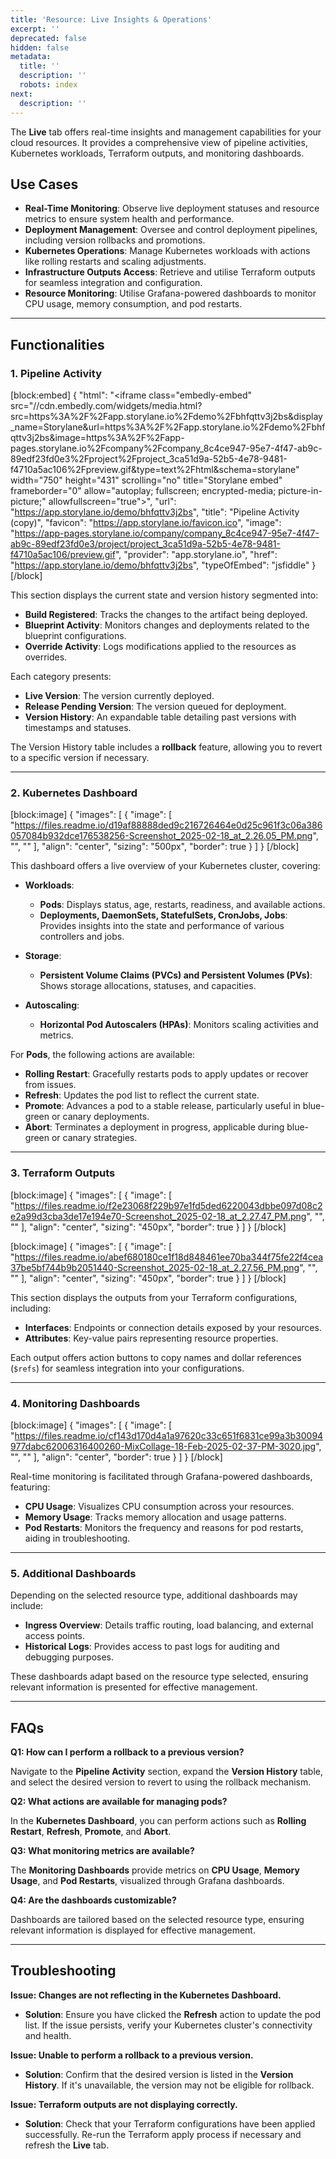 ```yaml
---
title: 'Resource: Live Insights & Operations'
excerpt: ''
deprecated: false
hidden: false
metadata:
  title: ''
  description: ''
  robots: index
next:
  description: ''
---
```

The **Live** tab offers real-time insights and management capabilities for your cloud resources. It provides a comprehensive view of pipeline activities, Kubernetes workloads, Terraform outputs, and monitoring dashboards.

## Use Cases

- **Real-Time Monitoring**: Observe live deployment statuses and resource metrics to ensure system health and performance.
- **Deployment Management**: Oversee and control deployment pipelines, including version rollbacks and promotions.
- **Kubernetes Operations**: Manage Kubernetes workloads with actions like rolling restarts and scaling adjustments.
- **Infrastructure Outputs Access**: Retrieve and utilise Terraform outputs for seamless integration and configuration.
- **Resource Monitoring**: Utilise Grafana-powered dashboards to monitor CPU usage, memory consumption, and pod restarts.

***

## Functionalities

### 1. Pipeline Activity

[block:embed]
{
  "html": "<iframe class=\"embedly-embed\" src=\"//cdn.embedly.com/widgets/media.html?src=https%3A%2F%2Fapp.storylane.io%2Fdemo%2Fbhfqttv3j2bs&display_name=Storylane&url=https%3A%2F%2Fapp.storylane.io%2Fdemo%2Fbhfqttv3j2bs&image=https%3A%2F%2Fapp-pages.storylane.io%2Fcompany%2Fcompany_8c4ce947-95e7-4f47-ab9c-89edf23fd0e3%2Fproject%2Fproject_3ca51d9a-52b5-4e78-9481-f4710a5ac106%2Fpreview.gif&type=text%2Fhtml&schema=storylane\" width=\"750\" height=\"431\" scrolling=\"no\" title=\"Storylane embed\" frameborder=\"0\" allow=\"autoplay; fullscreen; encrypted-media; picture-in-picture;\" allowfullscreen=\"true\"></iframe>",
  "url": "https://app.storylane.io/demo/bhfqttv3j2bs",
  "title": "Pipeline Activity (copy)",
  "favicon": "https://app.storylane.io/favicon.ico",
  "image": "https://app-pages.storylane.io/company/company_8c4ce947-95e7-4f47-ab9c-89edf23fd0e3/project/project_3ca51d9a-52b5-4e78-9481-f4710a5ac106/preview.gif",
  "provider": "app.storylane.io",
  "href": "https://app.storylane.io/demo/bhfqttv3j2bs",
  "typeOfEmbed": "jsfiddle"
}
[/block]


This section displays the current state and version history segmented into:

- **Build Registered**: Tracks the changes to the artifact being deployed.
- **Blueprint Activity**: Monitors changes and deployments related to the blueprint configurations.
- **Override Activity**: Logs modifications applied to the resources as overrides.

Each category presents:

- **Live Version**: The version currently deployed.
- **Release Pending Version**: The version queued for deployment.
- **Version History**: An expandable table detailing past versions with timestamps and statuses.

The Version History table includes a **rollback** feature, allowing you to revert to a specific version if necessary.

***

### 2. Kubernetes Dashboard

[block:image]
{
  "images": [
    {
      "image": [
        "https://files.readme.io/d19af88888ded9c216726464e0d25c961f3c06a386057084b932dce176538256-Screenshot_2025-02-18_at_2.26.05_PM.png",
        "",
        ""
      ],
      "align": "center",
      "sizing": "500px",
      "border": true
    }
  ]
}
[/block]


This dashboard offers a live overview of your Kubernetes cluster, covering:

- **Workloads**:
  - **Pods**: Displays status, age, restarts, readiness, and available actions.
  - **Deployments, DaemonSets, StatefulSets, CronJobs, Jobs**: Provides insights into the state and performance of various controllers and jobs.

- **Storage**:
  - **Persistent Volume Claims (PVCs) and Persistent Volumes (PVs)**: Shows storage allocations, statuses, and capacities.

- **Autoscaling**:
  - **Horizontal Pod Autoscalers (HPAs)**: Monitors scaling activities and metrics.

For **Pods**, the following actions are available:

- **Rolling Restart**: Gracefully restarts pods to apply updates or recover from issues.
- **Refresh**: Updates the pod list to reflect the current state.
- **Promote**: Advances a pod to a stable release, particularly useful in blue-green or canary deployments.
- **Abort**: Terminates a deployment in progress, applicable during blue-green or canary strategies.

***

### 3. Terraform Outputs

[block:image]
{
  "images": [
    {
      "image": [
        "https://files.readme.io/f2e23068f229b97e1fd5ded6220043dbbe097d08c2e2a99d3cba3de17e194e70-Screenshot_2025-02-18_at_2.27.47_PM.png",
        "",
        ""
      ],
      "align": "center",
      "sizing": "450px",
      "border": true
    }
  ]
}
[/block]


[block:image]
{
  "images": [
    {
      "image": [
        "https://files.readme.io/abef680180ce1f18d848461ee70ba344f75fe22f4cea37be5bf744b9b2051440-Screenshot_2025-02-18_at_2.27.56_PM.png",
        "",
        ""
      ],
      "align": "center",
      "sizing": "450px",
      "border": true
    }
  ]
}
[/block]


This section displays the outputs from your Terraform configurations, including:

- **Interfaces**: Endpoints or connection details exposed by your resources.
- **Attributes**: Key-value pairs representing resource properties.

Each output offers action buttons to copy names and dollar references (`$refs`) for seamless integration into your configurations.

***

### 4. Monitoring Dashboards

[block:image]
{
  "images": [
    {
      "image": [
        "https://files.readme.io/cf143d170d4a1a97620c33c651f6831ce99a3b30094977dabc62006316400260-MixCollage-18-Feb-2025-02-37-PM-3020.jpg",
        "",
        ""
      ],
      "align": "center",
      "border": true
    }
  ]
}
[/block]


Real-time monitoring is facilitated through Grafana-powered dashboards, featuring:

- **CPU Usage**: Visualizes CPU consumption across your resources.
- **Memory Usage**: Tracks memory allocation and usage patterns.
- **Pod Restarts**: Monitors the frequency and reasons for pod restarts, aiding in troubleshooting.

***

### 5. Additional Dashboards

Depending on the selected resource type, additional dashboards may include:

- **Ingress Overview**: Details traffic routing, load balancing, and external access points.
- **Historical Logs**: Provides access to past logs for auditing and debugging purposes.

These dashboards adapt based on the resource type selected, ensuring relevant information is presented for effective management.

***

## FAQs

**Q1: How can I perform a rollback to a previous version?**

Navigate to the **Pipeline Activity** section, expand the **Version History** table, and select the desired version to revert to using the rollback mechanism.

**Q2: What actions are available for managing pods?**

In the **Kubernetes Dashboard**, you can perform actions such as **Rolling Restart**, **Refresh**, **Promote**, and **Abort**.

**Q3: What monitoring metrics are available?**

The **Monitoring Dashboards** provide metrics on **CPU Usage**, **Memory Usage**, and **Pod Restarts**, visualized through Grafana dashboards.

**Q4: Are the dashboards customizable?**

Dashboards are tailored based on the selected resource type, ensuring relevant information is displayed for effective management.

***

## Troubleshooting

**Issue: Changes are not reflecting in the Kubernetes Dashboard.**

- **Solution**: Ensure you have clicked the **Refresh** action to update the pod list. If the issue persists, verify your Kubernetes cluster's connectivity and health.

**Issue: Unable to perform a rollback to a previous version.**

- **Solution**: Confirm that the desired version is listed in the **Version History**. If it's unavailable, the version may not be eligible for rollback.

**Issue: Terraform outputs are not displaying correctly.**

- **Solution**: Check that your Terraform configurations have been applied successfully. Re-run the Terraform apply process if necessary and refresh the **Live** tab.
